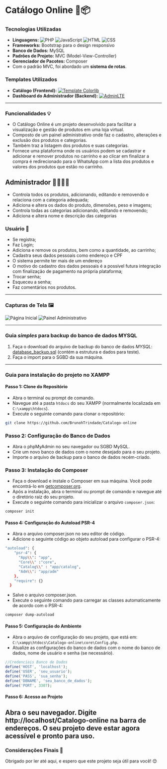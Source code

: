 # Catálogo Online 🛒📦

### Tecnologias Utilizadas
- **Linguagens:** 
  ![PHP](https://img.shields.io/badge/-PHP-777BB4?style=flat-square&logo=php&logoColor=white) 
  ![JavaScript](https://img.shields.io/badge/-JavaScript-F7DF1E?style=flat-square&logo=javascript&logoColor=black) 
  ![HTML](https://img.shields.io/badge/-HTML-E34F26?style=flat-square&logo=html5&logoColor=white) 
  ![CSS](https://img.shields.io/badge/-CSS-1572B6?style=flat-square&logo=css3&logoColor=white)
- **Frameworks:** Bootstrap para o design responsivo
- **Banco de Dados:** MySQL
- **Padrões de Projeto:** MVC (Model-View-Controller)
- **Gerenciador de Pacotes:** Composer
- Com o padrão MVC, foi abordado um **sistema de rotas**.

### Templates Utilizados
- **Catálogo (Frontend):** [![Template Colorlib](https://img.shields.io/badge/Template-Colorlib-blue?style=flat-square&logo=visual-studio-code)](https://colorlib.com/)
- **Dashboard do Administrador (Backend):** [![AdminLTE](https://img.shields.io/badge/AdminLTE-Admin%20Dashboard-blue?style=flat-square&logo=visual-studio-code)](https://adminlte.io/)


-----

### Funcionalidades 💡
- O Catálogo Online é um projeto desenvolvido para facilitar a visualização e gestão de produtos em uma loja virtual.
- Composto de um painel administrativo onde faz o cadastro, alterações e exclusão dos produtos e categorias. 
- Também traz a listagem dos produtos e suas categorias.
- Fornece uma plataforma onde os usuários podem se cadastrar e adicionar e remover produtos no carrinho e ao clicar em finalizar a compra é redirecionado para o WhatsApp com a lista dos produtos e valores dos produtos que estão no carrinho.

## Administrador 👩‍💼👨‍💼
- Controla todos os produtos, adicionando, editando e removendo e relaciona com a categoria adequada;
- Adiciona e altera os dados do produto, dimensões, peso e imagens;
- Controla todas as categorias adicionando, editando e removendo;
- Adiciona e altera nome e descrição das categorias

### Usuário 👥
- Se registra;
- Faz Login;
- Adiciona e remove os produtos, bem como a quantidade, ao carrinho;
- Cadastra seus dados pessoais como endereço e CPF
- O sistema permite ter mais de um endereço
- O motivo do cadastro dos dados pessoais é a possível futura integração com finalização de pagamento na própria plataforma;
- Trocar senha;
- Esqueceu a senha;
- Faz comentários nos produtos.
-----

### Capturas de Tela 🖼️
![Página Inicial](screenshot_home.png)
![Painel Administrativo](screenshot_admin.png)

-----

### Guia _simples_ para backup do banco de dados MYSQL
1. Faça o download do arquivo de backup do banco de dados *MYSQL*: [database_backup.sql](database_backup/database_backup.sql) (contém a estrutura e dados para teste).
2. Faça o import para o SGBD da sua máquina.
-----

### Guia para instalação do projeto no XAMPP

#### Passo 1: Clone do Repositório
- Abra o terminal ou prompt de comando.
- Navegue até a pasta `htdocs` do seu XAMPP (normalmente localizada em `C:\xampp\htdocs`).
- Execute o seguinte comando para clonar o repositório:

```bash
git clone https://github.com/BrunohTrindade/Catalogo-online
```
### Passo 2: Configuração do Banco de Dados
- Abra o phpMyAdmin no seu navegador ou SGBD MySQL.
- Crie um novo banco de dados com o nome desejado para o seu projeto.
- Importe o arquivo de backup para o banco de dados recém-criado.

### Passo 3: Instalação do Composer
- Faça o download e instale o Composer em sua máquina. Você pode encontrá-lo em [getcomposer.org](https://getcomposer.org/).
- Após a instalação, abra o terminal ou prompt de comando e navegue até o diretório raiz do seu projeto.
- Execute o seguinte comando para inicializar o arquivo `composer.json`:

```bash
composer init
```
#### Passo 4: Configuração do Autoload PSR-4
- Abra o arquivo composer.json no seu editor de código.
- Adicione o seguinte código ao objeto autoload para configurar o PSR-4:

```bash
"autoload": {
    "psr-4": {
      "App\\": "app",
      "Core\\" :"core",
      "Catalog\\" : "app/catalog",
      "Adm\\": "app/adm"
    },
    "require": {}
  }
  ```
  
- Salve o arquivo composer.json.
- Execute o seguinte comando para carregar as classes automaticamente de acordo com o PSR-4:
```bash
composer dump-autoload
```
#### Passo 5: Configuração do Ambiente
- Abra o arquivo de configuração do seu projeto, que está em: `C:\xampp\htdocs\Catalogo-online\core\Config.php`.
- Atualize as configurações do banco de dados com o nome do banco de dados, nome de usuário e senha (se necessário).

```php
//Credenciais Banco de Dados
define('HOST', 'localhost');
define('USER', 'seu_usuario');
define('PASS', 'sua_senha');
define('DBNAME', 'seu_banco_de_dados');
define('PORT', 3307);
```
#### Passo 6: Acesso ao Projeto
Abra o seu navegador.
Digite http://localhost/Catalogo-online na barra de endereços.
O seu projeto deve estar agora acessível e pronto para uso.
-----
### Considerações Finais 🌟

Obrigado por ler até aqui, e espero que este projeto seja útil para você! 😊
